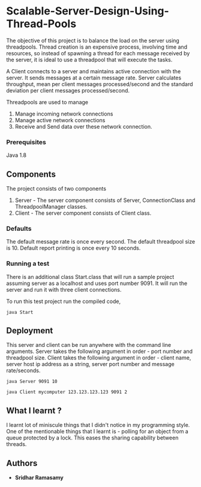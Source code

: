 # Scalable-Server-Design-Using-Thread-Pools

The objective of this project is to balance the load on the server using threadpools. Thread creation is an expensive process, involving time and resources, so instead of spawning a thread for each message received by the server, it is ideal to use a threadpool that will execute the tasks. 

A Client connects to a server and maintains active connection with the server. It sends messages at a certain message rate. Server calculates throughput, mean per client messages processed/second and the standard deviation per client messages processed/second.

Threadpools are used to manage
1) Manage incoming network connections
2) Manage active network connections
3) Receive and Send data over these network connection.

### Prerequisites

Java 1.8


## Components

The project consists of two components
1) Server  - The server component consists of Server, ConnectionClass and ThreadpoolManager classes.
2) Client  - The server component consists of Client class.

### Defaults
The default message rate is once every second. The default threadpool size is 10. Default report printing is once every 10 seconds.

### Running a test

There is an additional class Start.class that will run a sample project assuming server as a localhost and uses port number 9091.
It will run the server and run it with three client connections.

To run this test project run the compiled code,
```
java Start
```

## Deployment

This server and client can be run anywhere with the command line arguments.
Server takes the following argument in order - port number and threadpool size.
Client takes the following argument in order - client name, server host ip address as a string, server port number and message rate/seconds.

```
java Server 9091 10

java Client mycomputer 123.123.123.123 9091 2
```

## What I learnt ?
I learnt lot of miniscule things that I didn't notice in my programming style. One of the mentionable things that I learnt is - polling for an object from a queue protected by a lock. This eases the sharing capability between threads.

## Authors

* **Sridhar Ramasamy**

